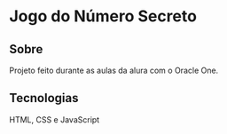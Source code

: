 <h1>Jogo do Número Secreto</h1>

<h2>Sobre</h2>
Projeto feito durante as aulas da alura com o Oracle One.

<h2>Tecnologias</h2>
HTML, CSS e JavaScript
